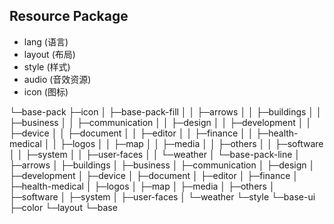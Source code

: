 ## Resource Package
* lang (语言)
* layout (布局)
* style (样式)
* audio (音效资源)
* icon (图标)


└─base-pack
    ├─icon
    │  ├─base-pack-fill
    │  │  ├─arrows
    │  │  ├─buildings
    │  │  ├─business
    │  │  ├─communication
    │  │  ├─design
    │  │  ├─development
    │  │  ├─device
    │  │  ├─document
    │  │  ├─editor
    │  │  ├─finance
    │  │  ├─health-medical
    │  │  ├─logos
    │  │  ├─map
    │  │  ├─media
    │  │  ├─others
    │  │  ├─software
    │  │  ├─system
    │  │  ├─user-faces
    │  │  └─weather
    │  └─base-pack-line
    │      ├─arrows
    │      ├─buildings
    │      ├─business
    │      ├─communication
    │      ├─design
    │      ├─development
    │      ├─device
    │      ├─document
    │      ├─editor
    │      ├─finance
    │      ├─health-medical
    │      ├─logos
    │      ├─map
    │      ├─media
    │      ├─others
    │      ├─software
    │      ├─system
    │      ├─user-faces
    │      └─weather
    └─style
        └─base-ui
            ├─color
            └─layout
                └─base